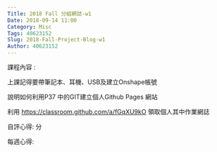 ```yaml
---
Title: 2018 Fall 分組網誌-w1
Date: 2018-09-14 11:00
Category: Misc
Tags: 40623152
Slug: 2018-Fall-Project-Blog-w1
Author: 40623152
---
```




<!-- PELICAN_END_SUMMARY -->

課程內容 : 

上課記得要帶筆記本、耳機、USB及建立Onshape帳號

說明如何利用P37 中的GIT建立個人Github Pages 網站

利用 https://classroom.github.com/a/fGqXU9kO 領取個人其中作業網誌

自評心得:  分

每週心得: